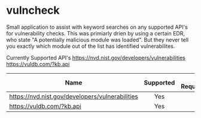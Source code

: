 # vulncheck

Small application to assist with keyword searches on any supported API's for vulnerability checks. This was primiarly drien by using a certain EDR, who state "A potentially malicious module was loaded". But they never tell you exactly which module out of the list has identified vulnerabilites.
 
 Currently Supported API's
  https://nvd.nist.gov/developers/vulnerabilities
  https://vuldb.com/?kb.api
  
| Name        | Supported           | API Required?  |
| ------------- |:-------------:| -----:|
| https://nvd.nist.gov/developers/vulnerabilities| Yes | No |
| https://vuldb.com/?kb.api| Yes | Yes |
